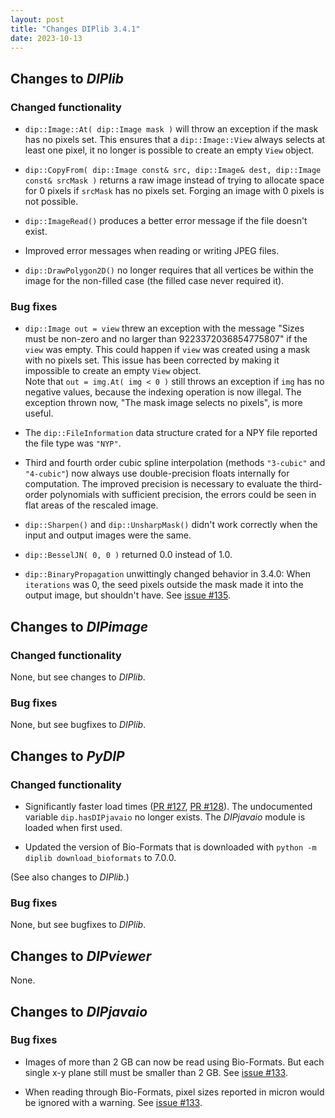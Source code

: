 ```yaml
---
layout: post
title: "Changes DIPlib 3.4.1"
date: 2023-10-13
---
```


## Changes to *DIPlib*

### Changed functionality

- `dip::Image::At( dip::Image mask )` will throw an exception if the mask has no pixels set. This ensures that a
  `dip::Image::View` always selects at least one pixel, it no longer is possible to create an empty `View` object.

- `dip::CopyFrom( dip::Image const& src, dip::Image& dest, dip::Image const& srcMask )` returns a raw image
  instead of trying to allocate space for 0 pixels if `srcMask` has no pixels set. Forging an image with 0 pixels
  is not possible.

- `dip::ImageRead()` produces a better error message if the file doesn't exist.

- Improved error messages when reading or writing JPEG files.

- `dip::DrawPolygon2D()` no longer requires that all vertices be within the image for the non-filled case (the filled
  case never required it).

### Bug fixes

- `dip::Image out = view` threw an exception with the message "Sizes must be non-zero and no larger than
  9223372036854775807" if the `view` was empty. This could happen if `view` was created using a mask with
  no pixels set. This issue has been corrected by making it impossible to create an empty `View` object.  
  Note that `out = img.At( img < 0 )` still throws an exception if `img` has no negative values, because
  the indexing operation is now illegal. The exception thrown now, "The mask image selects no pixels",
  is more useful.

- The `dip::FileInformation` data structure crated for a NPY file reported the file type was `"NYP"`.

- Third and fourth order cubic spline interpolation (methods `"3-cubic"` and `"4-cubic"`) now always use
  double-precision floats internally for computation. The improved precision is necessary to evaluate the third-order
  polynomials with sufficient precision, the errors could be seen in flat areas of the rescaled image.

- `dip::Sharpen()` and `dip::UnsharpMask()` didn't work correctly when the input and output images were the same.

- `dip::BesselJN( 0, 0 )` returned 0.0 instead of 1.0.

- `dip::BinaryPropagation` unwittingly changed behavior in 3.4.0: When `iterations` was 0, the seed pixels outside
  the mask made it into the output image, but shouldn't have. See [issue #135](https://github.com/DIPlib/diplib/issues/135).




## Changes to *DIPimage*

### Changed functionality

None, but see changes to *DIPlib*.

### Bug fixes

None, but see bugfixes to *DIPlib*.




## Changes to *PyDIP*

### Changed functionality

- Significantly faster load times ([PR #127](https://github.com/DIPlib/diplib/pull/127), [PR #128](https://github.com/DIPlib/diplib/pull/128)).
  The undocumented variable `dip.hasDIPjavaio` no longer exists. The *DIPjavaio* module is loaded when first used.

- Updated the version of Bio-Formats that is downloaded with `python -m diplib download_bioformats` to 7.0.0.

(See also changes to *DIPlib*.)

### Bug fixes

None, but see bugfixes to *DIPlib*.




## Changes to *DIPviewer*

None.




## Changes to *DIPjavaio*

### Bug fixes

- Images of more than 2 GB can now be read using Bio-Formats. But each single x-y plane still must be smaller than 2 GB.
  See [issue #133](https://github.com/DIPlib/diplib/issues/133).

- When reading through Bio-Formats, pixel sizes reported in micron would be ignored with a warning.
  See [issue #133](https://github.com/DIPlib/diplib/issues/133).

